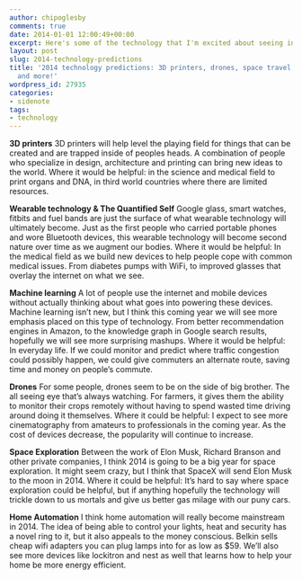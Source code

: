 ```yaml
---
author: chipoglesby
comments: true
date: 2014-01-01 12:00:49+00:00
excerpt: Here's some of the technology that I'm excited about seeing in 2014.
layout: post
slug: 2014-technology-predictions
title: '2014 technology predictions: 3D printers, drones, space travel, smart homes
  and more!'
wordpress_id: 27935
categories:
- sidenote
tags:
- technology
---
```



**3D printers**
3D printers will help level the playing field for things that can be created and are trapped inside of peoples heads. A combination of people who specialize in design, architecture and printing can bring new ideas to the world. Where it would be helpful: in the science and medical field to print organs and DNA, in third world countries where there are limited resources.


**Wearable technology & The Quantified Self**
Google glass, smart watches, fitbits and fuel bands are just the surface of what wearable technology will ultimately become. Just as the first people who carried portable phones and wore Bluetooth devices, this wearable technology will become second nature over time as we augment our bodies. Where it would be helpful: In the medical field as we build new devices to help people cope with common medical issues. From diabetes pumps with WiFi, to improved glasses that overlay the internet on what we see.


**Machine learning**
A lot of people use the internet and mobile devices without actually thinking about what goes into powering these devices. Machine learning isn’t new, but I think this coming year we will see more emphasis placed on this type of technology. From better recommendation engines in Amazon, to the knowledge graph in Google search results, hopefully we will see more surprising mashups. Where it would be helpful: In everyday life. If we could monitor and predict where traffic congestion could possibly happen, we could give commuters an alternate route, saving time and money on people’s commute.


**Drones**
For some people, drones seem to be on the side of big brother. The all seeing eye that’s always watching. For farmers, it gives them the ability to monitor their crops remotely without having to spend wasted time driving around doing it themselves. Where it could be helpful: I expect to see more cinematography from amateurs to professionals in the coming year. As the cost of devices decrease, the popularity will continue to increase.


**Space Exploration**
Between the work of Elon Musk, Richard Branson and other private companies, I think 2014 is going to be a big year for space exploration. It might seem crazy, but I think that SpaceX will send Elon Musk to the moon in 2014. Where it could be helpful: It’s hard to say where space exploration could be helpful, but if anything hopefully the technology will trickle down to us mortals and give us better gas milage with our puny cars.


**Home Automation**
I think home automation will really become mainstream in 2014. The idea of being able to control your lights, heat and security has a novel ring to it, but it also appeals to the money conscious. Belkin sells cheap wifi adapters you can plug lamps into for as low as $59. We’ll also see more devices like lockitron and nest as well that learns how to help your home be more energy efficient.
